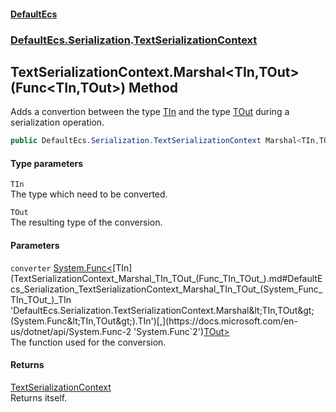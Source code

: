 #### [DefaultEcs](index.md 'index')
### [DefaultEcs.Serialization](index.md#DefaultEcs_Serialization 'DefaultEcs.Serialization').[TextSerializationContext](TextSerializationContext.md 'DefaultEcs.Serialization.TextSerializationContext')
## TextSerializationContext.Marshal&lt;TIn,TOut&gt;(Func&lt;TIn,TOut&gt;) Method
Adds a convertion between the type [TIn](TextSerializationContext_Marshal_TIn_TOut_(Func_TIn_TOut_).md#DefaultEcs_Serialization_TextSerializationContext_Marshal_TIn_TOut_(System_Func_TIn_TOut_)_TIn 'DefaultEcs.Serialization.TextSerializationContext.Marshal&lt;TIn,TOut&gt;(System.Func&lt;TIn,TOut&gt;).TIn') and the type [TOut](TextSerializationContext_Marshal_TIn_TOut_(Func_TIn_TOut_).md#DefaultEcs_Serialization_TextSerializationContext_Marshal_TIn_TOut_(System_Func_TIn_TOut_)_TOut 'DefaultEcs.Serialization.TextSerializationContext.Marshal&lt;TIn,TOut&gt;(System.Func&lt;TIn,TOut&gt;).TOut') during a serialization operation.  
```csharp
public DefaultEcs.Serialization.TextSerializationContext Marshal<TIn,TOut>(System.Func<TIn,TOut> converter);
```
#### Type parameters
<a name='DefaultEcs_Serialization_TextSerializationContext_Marshal_TIn_TOut_(System_Func_TIn_TOut_)_TIn'></a>
`TIn`  
The type which need to be converted.
  
<a name='DefaultEcs_Serialization_TextSerializationContext_Marshal_TIn_TOut_(System_Func_TIn_TOut_)_TOut'></a>
`TOut`  
The resulting type of the conversion.
  
#### Parameters
<a name='DefaultEcs_Serialization_TextSerializationContext_Marshal_TIn_TOut_(System_Func_TIn_TOut_)_converter'></a>
`converter` [System.Func&lt;](https://docs.microsoft.com/en-us/dotnet/api/System.Func-2 'System.Func`2')[TIn](TextSerializationContext_Marshal_TIn_TOut_(Func_TIn_TOut_).md#DefaultEcs_Serialization_TextSerializationContext_Marshal_TIn_TOut_(System_Func_TIn_TOut_)_TIn 'DefaultEcs.Serialization.TextSerializationContext.Marshal&lt;TIn,TOut&gt;(System.Func&lt;TIn,TOut&gt;).TIn')[,](https://docs.microsoft.com/en-us/dotnet/api/System.Func-2 'System.Func`2')[TOut](TextSerializationContext_Marshal_TIn_TOut_(Func_TIn_TOut_).md#DefaultEcs_Serialization_TextSerializationContext_Marshal_TIn_TOut_(System_Func_TIn_TOut_)_TOut 'DefaultEcs.Serialization.TextSerializationContext.Marshal&lt;TIn,TOut&gt;(System.Func&lt;TIn,TOut&gt;).TOut')[&gt;](https://docs.microsoft.com/en-us/dotnet/api/System.Func-2 'System.Func`2')  
The function used for the conversion.
  
#### Returns
[TextSerializationContext](TextSerializationContext.md 'DefaultEcs.Serialization.TextSerializationContext')  
Returns itself.
